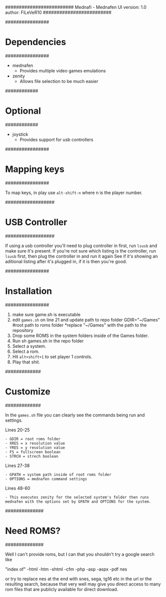 #########################
Mednafi - Mednafen UI
version: 1.0
author: FiLeVeR10
#########################

################
# Dependencies #
################

- mednafen
	- Provides multiple video games emulations
- zenity
	- Allows file selection to be much easier

############
# Optional #
############

- joystick
	- Provides support for usb controllers

################
# Mapping keys #
################

To map keys, in play use `alt-shift-n` where n is the player number.

##################
# USB Controller #
##################

If using a usb controller you'll need to plug controller in first, run `lsusb` and make sure it's present.
If you're not sure which listing is the controller, run `lsusb` first, then plug the controller in and run it again
See if it's showing an aditional listing after it's plugged in, if it is then you're good.

################
# Installation #
################

1. make sure game.sh is executable
2. edit `games.sh` on line 21 and update path to repo folder
	GDIR="~/Games" #root path to roms folder
	*replace "~/Games" with the path to the repository
3. Drop some ROMS in the system folders inside of the Games folder.
4. Run sh games.sh in the repo folder
5. Select a system.
6. Select a rom.
7. Hit `alt+shift+1` to set player 1 controls.
7. Play that shit.

#############
# Customize #
#############

In the `games.sh` file you can clearly see the commands being run and settings.

Lines 20-25

	- GDIR = root roms folder
	- XRES = x resolution value
	- YRES = y resolution value
	- FS = fullscreen boolean 
	- STRCH = strech boolean

Lines 27-38

	- GPATH = system path inside of root roms folder
	- OPTIONS = mednafen command settings

Lines 48-60

	- This executes zenity for the selected system's folder then runs mednafen with the options set by GPATH and OPTIONS for the system.

##############
# Need ROMS? #
##############

Well I can't provide roms, but I can that you shouldn't try a google search like

"index of" -html -htm -shtml -cfm -php -asp -aspx -pdf nes

or try to replace nes at the end with snes, sega, tg16 etc in the url or the resulting search,
because that very well may give you direct access to many rom files that are publicly available for direct download.